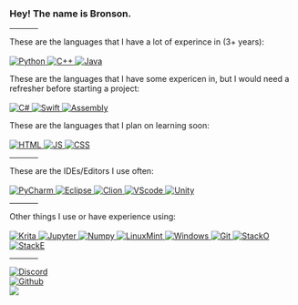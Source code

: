 <h3>Hey! The name is Bronson.</h3>

<hr width="10%" />

These are the languages that I have a lot of experince in (3+ years):
<br /><br />
  <a href="#">
    <img alt="Python" src="https://img.shields.io/badge/python-3670A0?style=for-the-badge&logo=python&logoColor=ffdd54"/>
    <img alt="C++" src="https://img.shields.io/badge/c++-%2300599C.svg?style=for-the-badge&logo=c%2B%2B&logoColor=white"/>
    <img alt="Java" src="https://img.shields.io/badge/java-%23ED8B00.svg?style=for-the-badge&logo=java&logoColor=white"/>
  </a>
<br />

These are the languages that I have some expericen in, but I would need a refresher before starting a project:
<br /><br />
  <a href="#">
    <img alt="C#" src="https://img.shields.io/badge/c%23-%23239120.svg?style=for-the-badge&logo=c-sharp&logoColor=white"/>
    <img alt="Swift" src="https://img.shields.io/badge/swift-F54A2A?style=for-the-badge&logo=swift&logoColor=white"/>
    <img alt="Assembly" src="https://img.shields.io/badge/RISC--V-1c4f88?style=for-the-badge&logo=&logoColor=white"/>
  </a>
<br />

These are the languages that I plan on learning soon:
<br /><br />
  <a href="#">
    <img alt="HTML" src="https://img.shields.io/badge/html5-%23E34F26.svg?style=for-the-badge&logo=html5&logoColor=white"/>
    <img alt="JS" src="https://img.shields.io/badge/javascript-%23323330.svg?style=for-the-badge&logo=javascript&logoColor=%23F7DF1E"/>
    <img alt="CSS" src="https://img.shields.io/badge/css3-%231572B6.svg?style=for-the-badge&logo=css3&logoColor=white"/>
  </a>
<br />

<hr width="10%" />

These are the IDEs/Editors I use often:
<br /><br />
  <a href="#">
    <img alt="PyCharm" src="https://img.shields.io/badge/pycharm-143?style=for-the-badge&logo=pycharm&logoColor=black&color=black&labelColor=green"/>
    <img alt="Eclipse" src="https://img.shields.io/badge/Eclipse-FE7A16.svg?style=for-the-badge&logo=Eclipse&logoColor=white"/>
    <img alt="Clion" src="https://img.shields.io/badge/CLion-black?style=for-the-badge&logo=clion&logoColor=white"/>
    <img alt="VScode" src="https://img.shields.io/badge/Visual%20Studio%20Code-0078d7.svg?style=for-the-badge&logo=visual-studio-code&logoColor=white"/>
    <img alt="Unity" src="https://img.shields.io/badge/unity-%23000000.svg?style=for-the-badge&logo=unity&logoColor=white"/>
  </a>
<br />

<hr width="10%" />

Other things I use or have experience using:
<br /><br />
  <a href="#">
    <img alt="Krita" src="https://img.shields.io/badge/Krita-203759?style=for-the-badge&logo=krita&logoColor=EEF37B"/>
    <img alt="Jupyter" src="https://img.shields.io/badge/jupyter-%23FA0F00.svg?style=for-the-badge&logo=jupyter&logoColor=white"/>
    <img alt="Numpy" src="https://img.shields.io/badge/numpy-%23013243.svg?style=for-the-badge&logo=numpy&logoColor=white"/>
    <img alt="LinuxMint" src="https://img.shields.io/badge/Linux%20Mint-87CF3E?style=for-the-badge&logo=Linux%20Mint&logoColor=white"/>
    <img alt="Windows" src="https://img.shields.io/badge/Windows-0078D6?style=for-the-badge&logo=windows&logoColor=white"/>
    <img alt="Git" src="https://img.shields.io/badge/github-%23121011.svg?style=for-the-badge&logo=github&logoColor=white"/>
    <img alt="StackO" src="https://img.shields.io/badge/-Stackoverflow-FE7A16?style=for-the-badge&logo=stack-overflow&logoColor=white"/>
    <img alt="StackE" src="https://img.shields.io/badge/StackExchange-%23ffffff.svg?style=for-the-badge&logo=StackExchange&logoColor=white"/>
  </a>
<br />

<hr width="10%" />
<a href="#"><img alt="Discord" src="https://img.shields.io/badge/BigBuddy11%230011-%23F58025?label=Discord&style=social&logo=Discord"/></a><br />
<a href="#"><img alt="Github" src="https://img.shields.io/github/followers/BronsonSchafer?label=Github&style=social"/></a><br />
<a href="https://twitter.com/cmpdc"><img src="https://img.shields.io/twitter/follow/BronsonSchafer?label=Twitter&style=social"/></a><br />
